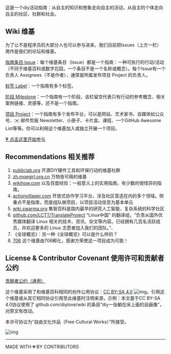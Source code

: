 这是一个diy活动指南：从自主的知识和想象走向自主的活动，从自主的个体走向自主的社区、社群和社会。 

## Wiki 维基

为了让不是程序员的大部分人也可以参与进来，我们目前把Issues（上方一栏）用作是我们的论坛和维基。

[指南条目 Issue](https://github.com/diylove/wiki/issues)：每个维基条目（Issue）都是一个指南：一种可执行的行动/活动（不同于维基百科或数字花园，一个条目不是一个名称或概念）。每个Issue有一个负责人 Assignees（不是作者），通常是所属发布项目 Project 的负责人。

[标签 Label](https://github.com/diylove/wiki/labels)：一个指南有多个标签。

[阶段 Milestone](https://github.com/diylove/wiki/milestones)：一个指南有一个阶段，该栏留空代表只有行动的参考概念、相关案例链接、灵感等，还不是一个指南。

[项目 Project](https://github.com/diylove/wiki/projects)：一个指南有多个发布平台，可以是网站、艺术家书、自媒体如公众号、✉️ 邮件剪报 Newsletter、小册子、卡片盒、课程、一个GitHub Awesome List等等。你可以利用这个维基加入或独立开展一个项目。

[💗 点击这里开始参与](CONTRIBUTING.md)

## Recommendations 相关推荐

1. [publiclab.org](http://publiclab.org/)  开源DIY硬件工具和环保行动的维基社群
2. [zh.moegirl.org.cn](http://zh.moegirl.org.cn/)  万物皆可萌的维基
3. [wikihow.com](http://wikihow.com/) 以及百度经验：一般意义上的实用指南，有少数的很怪异的指南。
4. [actionvillager.com](http://actionvillager.com/)  开放式协作学习平台，涉及社区营造在内的多个领域。侧重点不是指南，而是组队做项目，以项目活动信息为基本单元
5. [wiki.swarma.org](https://wiki.swarma.org/)  集智百科是国内最早的研究人工智能、复杂系统的科学社区
6. [github.com/LCTT/TranslateProject](https://github.com/LCTT/TranslateProject) “Linux中国” 的翻译组，“负责从国外优秀媒体翻译 Linux 相关的技术、资讯、杂文等内容。已经拥有几百名活跃成员，并欢迎更多的 Linux 志愿者加入我们的团队。”、
7. 《全球概览》：另一种《全球概览》可以是什么样的？
8. [706](https://706er.com/) 这个维基由706孵化，感谢方荣使这一项目成为可能！
   ‌
## License & Contributor Covenant 使用许可和贡献者公约

[贡献者公约（通用）](https://www.contributor-covenant.org/zh-cn/version/2/0/code_of_conduct/)

这个维基采用了和维基百科相同的创作公用协议：[CC BY-SA 4.0](https://creativecommons.org/licenses/by-sa/4.0/deed.zh) ![img](https://licensebuttons.net/l/by-sa/4.0/80x15.png)。引用这个维基或从其它相同协议引用至此维基时注明来源，示例：本文基于CC BY-SA 4.0协议使用了 github.com/diylove/wiki 的条目“diy一张躺在床上画的自画像”，对原文有改动。

本许可协议为“自由文化作品（Free Cultural Works）”所接受。

![img](https://creativecommons.org/wp-content/uploads/2013/09/seal.png)

---
MADE WITH 💔 BY CONTRIBUTORS

